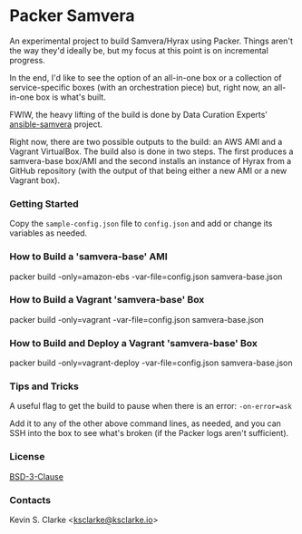 # Packer Samvera

An experimental project to build Samvera/Hyrax using Packer. Things aren't the way they'd ideally be, but my focus at this point is on incremental progress.

In the end, I'd like to see the option of an all-in-one box or a collection of service-specific boxes (with an orchestration piece) but, right now, an all-in-one box is what's built.

FWIW, the heavy lifting of the build is done by Data Curation Experts' [ansible-samvera](https://github.com/curationexperts/ansible-samvera) project.

Right now, there are two possible outputs to the build: an AWS AMI and a Vagrant VirtualBox. The build also is done in two steps. The first produces a samvera-base box/AMI and the second installs an 
instance of Hyrax from a GitHub repository (with the output of that being either a new AMI or a new Vagrant box).

### Getting Started

Copy the `sample-config.json` file to `config.json` and add or change its variables as needed.

### How to Build a 'samvera-base' AMI

packer build -only=amazon-ebs -var-file=config.json samvera-base.json

### How to Build a Vagrant 'samvera-base' Box

packer build -only=vagrant -var-file=config.json samvera-base.json

### How to Build and Deploy a Vagrant 'samvera-base' Box

packer build -only=vagrant-deploy -var-file=config.json samvera-base.json

### Tips and Tricks

A useful flag to get the build to pause when there is an error: `-on-error=ask`

Add it to any of the other above command lines, as needed, and you can SSH into the box to see what's broken (if the Packer logs aren't sufficient).

### License

[BSD-3-Clause](LICENSE.txt)

### Contacts

Kevin S. Clarke &lt;<a href="mailto:ksclarke@ksclarke.io">ksclarke@ksclarke.io</a>&gt;
